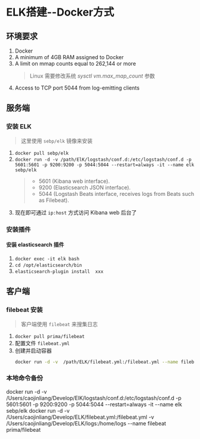 # ELK搭建--Docker方式
## 环境要求
1. Docker
1. A minimum of 4GB RAM assigned to Docker
1. A limit on mmap counts equal to 262,144 or more
    > Linux 需要修改系统 *sysctl vm.max_map_count* 参数
1. Access to TCP port 5044 from log-emitting clients    
## 服务端
### 安装 ELK
  > 这里使用 `sebp/elk` 镜像来安装
1. `docker pull sebp/elk`
1. `docker run -d -v /path/ElK/logstash/conf.d:/etc/logstash/conf.d -p 5601:5601 -p 9200:9200 -p 5044:5044 --restart=always -it --name elk sebp/elk`    
    > - 5601 (Kibana web interface).
    > - 9200 (Elasticsearch JSON interface).
    > - 5044 (Logstash Beats interface, receives logs from Beats such as Filebeat).
1. 现在即可通过 `ip:host` 方式访问 Kibana web 后台了    

### 安装插件
#### 安装 elasticsearch 插件
1. `docker exec -it elk bash`
1. `cd /opt/elasticsearch/bin`
1. `elasticsearch-plugin install  xxx`

## 客户端
### filebeat 安装    
  > 客户端使用 `filebeat` 来搜集日志
1. `docker pull prima/filebeat`
1. 配置文件 `filebeat.yml`
1. 创建并启动容器 
    ```bash
    docker run -d -v  /path/ELK/filebeat.yml:/filebeat.yml --name filebeat prima/filebeat
    ```
    
### 本地命令备份    
docker run -d -v /Users/caojinliang/Develop/ElK/logstash/conf.d:/etc/logstash/conf.d -p 5601:5601 -p 9200:9200 -p 5044:5044 --restart=always -it --name elk sebp/elk
docker run -d -v  /Users/caojinliang/Develop/ELK/filebeat.yml:/filebeat.yml -v /Users/caojinliang/Develop/ELK/logs:/home/logs --name filebeat prima/filebeat

